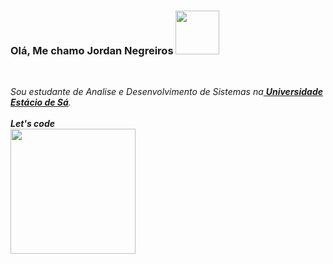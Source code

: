 ### Olá, Me chamo Jordan Negreiros <img src="https://i.pinimg.com/originals/e5/93/ab/e593ab0589d5f1b389e4dfbcce2bce20.gif" width="70px">

<br>

<p>
  <em>
    Sou estudante de Analise e Desenvolvimento de Sistemas na<a href="https://portal.estacio.br/"> <b>Universidade Estácio de Sá</b></a>.
    <br><br>
    <b>Let's code</b> <br> <img src="https://i.imgur.com/MvMxQ1a.gif" width="200px">
	</em>
</p>


<!--
**Jordan-Negreiros/Jordan-Negreiros** is a ✨ _special_ ✨ repository because its `README.md` (this file) appears on your GitHub profile.

Here are some ideas to get you started:

- 🔭 I’m currently working on ...
- 🌱 I’m currently learning ...
- 👯 I’m looking to collaborate on ...
- 🤔 I’m looking for help with ...
- 💬 Ask me about ...
- 📫 How to reach me: ...
- 😄 Pronouns: ...
- ⚡ Fun fact: ...
-->
